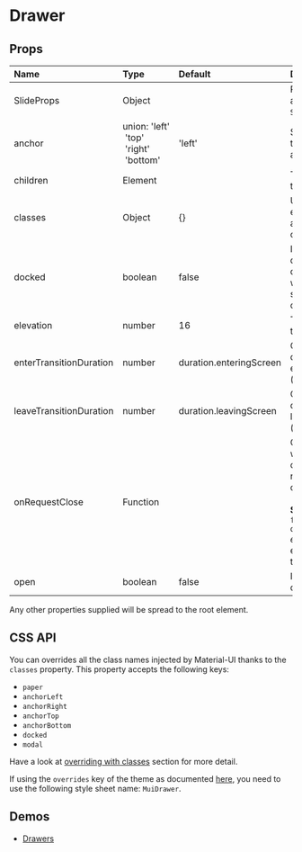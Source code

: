 <!--- This documentation is automatically generated, do not try to edit it. -->

# Drawer



## Props
| Name | Type | Default | Description |
|:-----|:-----|:--------|:------------|
| SlideProps | Object |  | Properties applied to the `Slide` element. |
| anchor | union:&nbsp;'left'<br>&nbsp;'top'<br>&nbsp;'right'<br>&nbsp;'bottom'<br> | 'left' | Side which will the drawer will appear from. |
| children | Element |  | The contents of the drawer. |
| classes | Object | {} | Useful to extend the style applied to components. |
| docked | boolean | false | If `true`, the drawer will dock itself and will no longer slide in with an overlay. |
| elevation | number | 16 | The elevation of the drawer. |
| enterTransitionDuration | number | duration.enteringScreen | Customizes duration of enter animation (ms) |
| leaveTransitionDuration | number | duration.leavingScreen | Customizes duration of leave animation (ms) |
| onRequestClose | Function |  | Callback fired when the component requests to be closed.<br><br>**Signature:**<br>`function(event: object) => void`<br>*event:* The event source of the callback |
| open | boolean | false | If `true`, the drawer is open. |

Any other properties supplied will be spread to the root element.

## CSS API

You can overrides all the class names injected by Material-UI thanks to the `classes` property.
This property accepts the following keys:
- `paper`
- `anchorLeft`
- `anchorRight`
- `anchorTop`
- `anchorBottom`
- `docked`
- `modal`

Have a look at [overriding with classes](/customization/overrides#overriding-with-classes)
section for more detail.

If using the `overrides` key of the theme as documented
[here](/customization/themes#customizing-all-instances-of-a-component-type),
you need to use the following style sheet name: `MuiDrawer`.

## Demos

- [Drawers](/demos/drawers)
